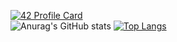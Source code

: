[![42 Profile Card](https://1337-readme.vercel.app/api/profile?cursus=42&dark=true&email=hide&leet_logo=hide&login=oagrram)](https://github.com/oagrram)<br/>
![Anurag's GitHub stats](https://github-readme-stats.vercel.app/api?username=oagrram&show_icons=true&theme=dark&icon_color=#ffffff)
[![Top Langs](https://github-readme-stats.vercel.app/api/top-langs/?username=oagrram&layout=compact&show_icons=true&theme=dark&hide=roff)](https://github.com/oagrram/github-readme-stats)

